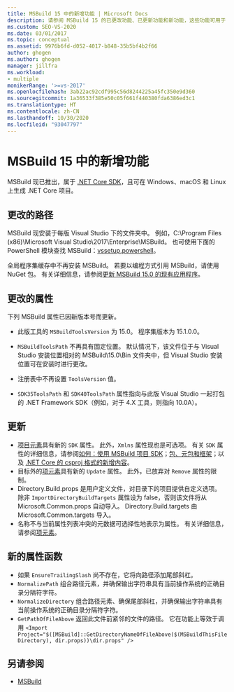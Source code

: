```yaml
---
title: MSBuild 15 中的新增功能 | Microsoft Docs
description: 请参阅 MSBuild 15 的已更改功能、已更新功能和新功能，这些功能可用于 .NET Core SDK 以及用于在 Windows、macOS 和 Linux 上生成 .NET Core 项目。
ms.custom: SEO-VS-2020
ms.date: 03/01/2017
ms.topic: conceptual
ms.assetid: 9976b6fd-d052-4017-b848-35b5bf4b2f66
author: ghogen
ms.author: ghogen
manager: jillfra
ms.workload:
- multiple
monikerRange: '>=vs-2017'
ms.openlocfilehash: 3ab22ac92cdf995c56d8244225a45fc350e9d360
ms.sourcegitcommit: 1a36533f385e50c05f661f440380fda6386ed3c1
ms.translationtype: HT
ms.contentlocale: zh-CN
ms.lasthandoff: 10/30/2020
ms.locfileid: "93047797"
---
```

# <a name="whats-new-in-msbuild-15"></a>MSBuild 15 中的新增功能

MSBuild 现已推出，属于 [.NET Core SDK](https://www.microsoft.com/net/download/core)，且可在 Windows、macOS 和 Linux 上生成 .NET Core 项目。

## <a name="changed-path"></a>更改的路径

 MSBuild 现安装于每版 Visual Studio 下的文件夹中。 例如，C:\Program Files (x86)\Microsoft Visual Studio\2017\Enterprise\MSBuild。  也可使用下面的 PowerShell 模块查找 MSBuild：[vssetup.powershell](https://github.com/Microsoft/vssetup.powershell)。

 全局程序集缓存中不再安装 MSBuild。 若要以编程方式引用 MSBuild，请使用 NuGet 包。 有关详细信息，请参阅[更新 MSBuild 15.0 的现有应用程序](../msbuild/updating-an-existing-application.md)。

## <a name="changed-properties"></a>更改的属性

 下列 MSBuild 属性已因新版本号而更新。

- 此版工具的 `MSBuildToolsVersion` 为 15.0。 程序集版本为 15.1.0.0。

- `MSBuildToolsPath` 不再具有固定位置。 默认情况下，该文件位于与 Visual Studio 安装位置相对的 MSBuild\15.0\Bin 文件夹中，但 Visual Studio 安装位置可在安装时进行更改。 

- 注册表中不再设置 `ToolsVersion` 值。

- `SDK35ToolsPath` 和 `SDK40ToolsPath` 属性指向与此版 Visual Studio 一起打包的 .NET Framework SDK（例如，对于 4.X 工具，则指向 10.0A）。

## <a name="updates"></a>更新

- [项目元素](../msbuild/project-element-msbuild.md)具有新的 `SDK` 属性。 此外，`Xmlns` 属性现也是可选项。 有关 `SDK` 属性的详细信息，请参阅[如何：使用 MSBuild 项目 SDK](../msbuild/how-to-use-project-sdk.md)；[包、元包和框架](/dotnet/core/packages)；以及 [.NET Core 的 csproj 格式的新增内容](/dotnet/core/tools/csproj)。
- 目标外的[项元素](../msbuild/item-element-msbuild.md)具有新的 `Update` 属性。 此外，已放弃对 `Remove` 属性的限制。
- Directory.Build.props  是用户定义文件，对目录下的项目提供自定义选项。 除非 `ImportDirectoryBuildTargets` 属性设为 false，否则该文件将从 Microsoft.Common.props 自动导入。 Directory.Build.targets 由 Microsoft.Common.targets 导入。  
- 名称不与当前属性列表冲突的元数据可选择性地表示为属性。 有关详细信息，请参阅[项元素](../msbuild/item-element-msbuild.md)。

## <a name="new-property-functions"></a>新的属性函数

- 如果 `EnsureTrailingSlash` 尚不存在，它将向路径添加尾部斜杠。
- `NormalizePath` 组合路径元素，并确保输出字符串具有当前操作系统的正确目录分隔符字符。
- `NormalizeDirectory` 组合路径元素、确保尾部斜杠，并确保输出字符串具有当前操作系统的正确目录分隔符字符。
- `GetPathOfFileAbove` 返回此文件前紧邻的文件的路径。 它在功能上等效于调用 `<Import Project="$([MSBuild]::GetDirectoryNameOfFileAbove($(MSBuildThisFileDirectory), dir.props))\dir.props" />`

## <a name="see-also"></a>另请参阅

- [MSBuild](../msbuild/msbuild.md)
